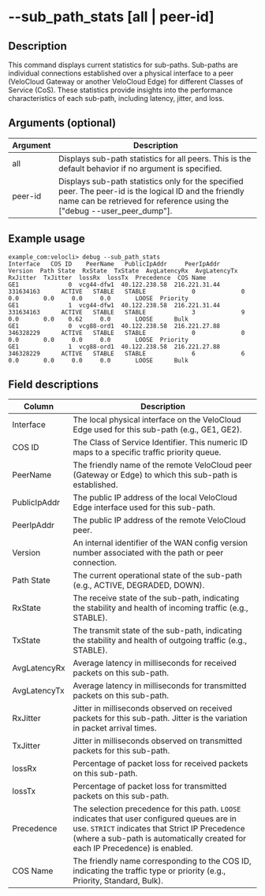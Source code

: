 #	--sub_path_stats [all | peer-id]

##	Description
This command displays current statistics for sub-paths. Sub-paths are individual connections established over a physical interface to a peer (VeloCloud Gateway or another VeloCloud Edge) for different Classes of Service (CoS). These statistics provide insights into the performance characteristics of each sub-path, including latency, jitter, and loss.

##  Arguments (optional)
| Argument | Description |
|---|---|
| all | Displays sub-path statistics for all peers. This is the default behavior if no argument is specified. |
| peer-id | Displays sub-path statistics only for the specified peer. The peer-id is the logical ID and the friendly name can be retrieved for reference using the ["debug --user_peer_dump"]. |

##  Example usage
```
example_com:velocli> debug --sub_path_stats
Interface   COS ID    PeerName   PublicIpAddr     PeerIpAddr    Version  Path State  RxState  TxState  AvgLatencyRx  AvgLatencyTx  RxJitter  TxJitter  lossRx  lossTx  Precedence  COS Name
GE1              0  vcg44-dfw1  40.122.238.58  216.221.31.44  331634163      ACTIVE   STABLE   STABLE             0             0       0.0       0.0     0.0     0.0       LOOSE  Priority
GE1              1  vcg44-dfw1  40.122.238.58  216.221.31.44  331634163      ACTIVE   STABLE   STABLE             3             9       0.0       0.0    0.62     0.0       LOOSE      Bulk
GE1              0  vcg88-ord1  40.122.238.58  216.221.27.88  346328229      ACTIVE   STABLE   STABLE             0             0       0.0       0.0     0.0     0.0       LOOSE  Priority
GE1              1  vcg88-ord1  40.122.238.58  216.221.27.88  346328229      ACTIVE   STABLE   STABLE             6             6       0.0       0.0     0.0     0.0       LOOSE      Bulk
```

##  Field descriptions
| Column | Description |
|---|---|
| Interface | The local physical interface on the VeloCloud Edge used for this sub-path (e.g., GE1, GE2). |
| COS ID | The Class of Service Identifier. This numeric ID maps to a specific traffic priority queue. |
| PeerName | The friendly name of the remote VeloCloud peer (Gateway or Edge) to which this sub-path is established. |
| PublicIpAddr | The public IP address of the local VeloCloud Edge interface used for this sub-path. |
| PeerIpAddr | The public IP address of the remote VeloCloud peer. |
| Version | An internal identifier of the WAN config version number associated with the path or peer connection. |
| Path State | The current operational state of the sub-path (e.g., ACTIVE, DEGRADED, DOWN). |
| RxState | The receive state of the sub-path, indicating the stability and health of incoming traffic (e.g., STABLE). |
| TxState | The transmit state of the sub-path, indicating the stability and health of outgoing traffic (e.g., STABLE). |
| AvgLatencyRx | Average latency in milliseconds for received packets on this sub-path. |
| AvgLatencyTx | Average latency in milliseconds for transmitted packets on this sub-path. |
| RxJitter | Jitter in milliseconds observed on received packets for this sub-path. Jitter is the variation in packet arrival times. |
| TxJitter | Jitter in milliseconds observed on transmitted packets for this sub-path. |
| lossRx | Percentage of packet loss for received packets on this sub-path. |
| lossTx | Percentage of packet loss for transmitted packets on this sub-path. |
| Precedence | The selection precedence for this path.  `LOOSE` indicates that user configured queues are in use.  `STRICT` indicates that Strict IP Precedence (where a sub-path is automatically created for each IP Precedence) is enabled. |
| COS Name | The friendly name corresponding to the COS ID, indicating the traffic type or priority (e.g., Priority, Standard, Bulk). |